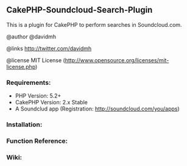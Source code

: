 ## CakePHP-Soundcloud-Search-Plugin

This is a plugin for CakePHP to perform searches in Soundcloud.com.

@author @davidmh

@links http://twitter.com/davidmh

@license MIT License (http://www.opensource.org/licenses/mit-license.php)

### Requirements:

* PHP Version: 5.2+
* CakePHP Version: 2.x Stable
* A Soundclud app (Registration: http://soundcloud.com/you/apps)


### Installation:


### Function Reference:

### Wiki:
